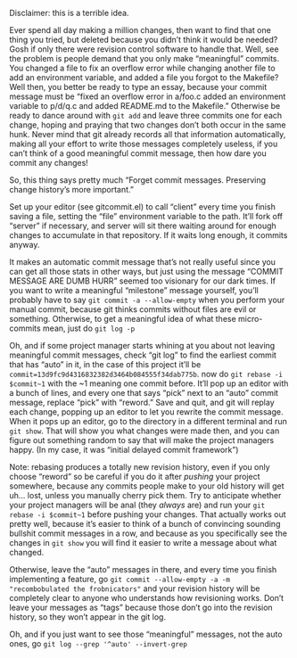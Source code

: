 Disclaimer: this is a terrible idea.

Ever spend all day making a million changes, then want to find that one thing you tried, but deleted because you didn’t think it would be needed? Gosh if only there were revision control software to handle that. Well, see the problem is people demand that you only make “meaningful” commits. You changed a file to fix an overflow error while changing another file to add an environment variable, and added a file you forgot to the Makefile? Well then, you better be ready to type an essay, because your commit message must be “fixed an overflow error in a/foo.c added an environment variable to p/d/q.c and added README.md to the Makefile.” Otherwise be ready to dance around with `git add` and leave three commits one for each change, hoping and praying that two changes don’t both occur in the same hunk. Never mind that git already records all that information automatically, making all your effort to write those messages completely useless, if you can’t think of a good meaningful commit message, then how dare you commit any changes!

So, this thing says pretty much “Forget commit messages. Preserving change history’s more important.”

Set up your editor (see gitcommit.el) to call “client” every time you finish saving a file, setting the “file” environment variable to the path. It’ll fork off “server” if necessary, and server will sit there waiting around for enough changes to accumulate in that repository. If it waits long enough, it commits anyway.

It makes an automatic commit message that’s not really useful since you can get all those stats in other ways, but just using the message “COMMIT MESSAGE ARE DUMB HURR” seemed too visionary for our dark times. If you want to write a meaningful “milestone” message yourself, you’ll probably have to say `git commit -a --allow-empty` when you perform your manual commit, because git thinks commits without files are evil or something. Otherwise, to get a meaningful idea of what these micro-commits mean, just do `git log -p`

Oh, and if some project manager starts whining at you about not leaving meaningful commit messages, check “git log” to find the earliest commit that has “auto” in it, in the case of this project it’ll be `commit=13d9fc9d4316832382d3464b084555f34dab775b`. now do `git rebase -i $commit~1` with the ~1 meaning one commit before. It’ll pop up an editor with a bunch of lines, and every one that says “pick” next to an “auto” commit message, replace “pick” with “reword.” Save and quit, and git will replay each change, popping up an editor to let you rewrite the commit message. When it pops up an editor, go to the directory in a different terminal and run `git show`. That will show you what changes were made then, and you can figure out something random to say that will make the project managers happy. (In my case, it was “initial delayed commit framework”)

Note: rebasing produces a totally new revision history, even if you only choose “reword” so be careful if you do it after *pushing* your project somewhere, because any commits people make to your old history will get uh... lost, unless you manually cherry pick them. Try to anticipate whether your project managers will be anal (they *always* are) and run your `git rebase -i $commit~1` before pushing your changes. That actually works out pretty well, because it’s easier to think of a bunch of convincing sounding bullshit commit messages in a row, and because as you specifically see the changes in `git show` you will find it easier to write a message about what changed.

Otherwise, leave the “auto” messages in there, and every time you finish implementing a feature, go `git commit --allow-empty -a -m "recombobulated the frobnicators"` and your revision history will be completely clear to anyone who understands how revisioning works. Don’t leave your messages as “tags” because those don’t go into the revision history, so they won’t appear in the git log.

Oh, and if you just want to see those “meaningful” messages, not the auto ones, go `git log --grep '^auto' --invert-grep`

